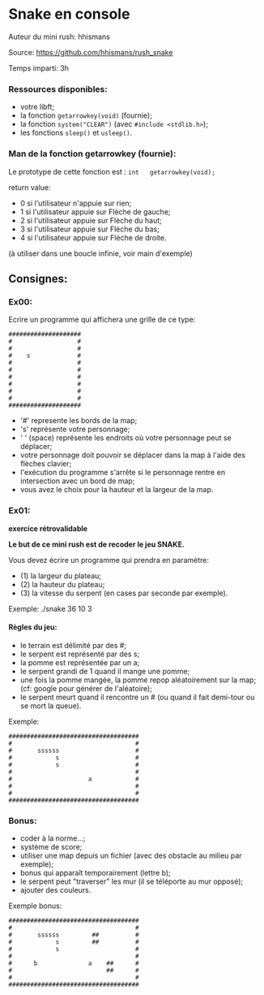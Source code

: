 # Snake en console

Auteur du mini rush: hhismans

Source: https://github.com/hhismans/rush_snake

Temps imparti: 3h

### Ressources disponibles:
- votre libft;
- la fonction `getarrowkey(void)` (fournie);
- la fonction `system("CLEAR")` (avec `#include <stdlib.h>`);
- les fonctions `sleep()` et `usleep()`.

### Man de la fonction getarrowkey (fournie):

Le prototype de cette fonction est : `int	getarrowkey(void);`

return value:
- 0 si l'utilisateur n'appuie sur rien;
- 1 si l'utilisateur appuie sur Flèche de gauche;
- 2 si l'utilisateur appuie sur Flèche du haut;
- 3 si l'utilisateur appuie sur Flèche du bas;
- 4 si l'utilisateur appuie sur  Flèche de droite.

(à utiliser dans une boucle infinie, voir main d'exemple)

## Consignes:

### Ex00:

Ecrire un programme qui affichera une grille de ce type:

	####################
	#                  #
	#                  #
	#    s             #
	#                  #
	#                  #
	#                  #
	#                  #
	#                  #
	#                  #
	####################

- '#' represente les bords de la map;
- 's' représente votre personnage;
- ' ' (space) représente les endroits où votre personnage peut se déplacer;
- votre personnage doit pouvoir se déplacer dans la map à l'aide des flèches clavier;
- l'exécution du programme s'arrête si le personnage rentre en intersection avec un bord de map;
- vous avez le choix pour la hauteur et la largeur de la map.

### Ex01:
__exercice rétrovalidable__

__Le but de ce mini rush est de recoder le jeu SNAKE.__

Vous devez écrire un programme qui prendra en paramètre:
- (1) la largeur du plateau;
- (2) la hauteur du plateau;
- (3) la vitesse du serpent (en cases par seconde par exemple).

Exemple: ./snake 36 10 3

#### Règles du jeu:
- le terrain est délimité par des #;
- le serpent est représenté par des s;
- la pomme est représentée par un a;
- le serpent grandi de 1 quand il mange une pomme;
- une fois la pomme mangée, la pomme repop aléatoirement sur la map;
(cf: google pour générer de l'aléatoire);
- le serpent meurt quand il rencontre un # (ou quand il fait demi-tour ou se mort la queue).

Exemple:

	####################################
	#                                  #
	#       ssssss                     #
	#            s                     #
	#            s                     #
	#                                  #
	#                     a            #
	#                                  #
	#                                  #
	####################################

### Bonus:
- coder à la norme...;
- système de score;
- utiliser une map depuis un fichier (avec des obstacle au milieu par exemple);
- bonus qui apparaît temporairement (lettre b);
- le serpent peut "traverser" les mur (il se téléporte au mur opposé);
- ajouter des couleurs.

Exemple bonus:

	####################################
	#                                  #
	#       ssssss         ##          #
	#            s         ##          #
	#            s                     #
	#                                  #
	#      b              a    ##      #
	#                          ##      #
	#                                  #
	####################################

